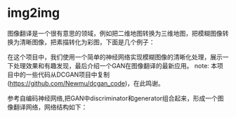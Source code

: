 # img2img
图像翻译是一个很有意思的领域，例如把二维地图转换为三维地图，把模糊图像转换为清晰图像，把素描转化为彩图，下面是几个例子：

在这个项目中，我们使用一个简单的神经网络实现模糊图像的清晰化处理，展示一下处理效果和有趣发现，最后介绍一个GAN在图像翻译的最新应用。
note: 本项目中的一些代码从DCGAN项目中复制(https://github.com/Newmu/dcgan_code)，在此鸣谢。

参考自编码神经网络,把GAN中discriminator和generator组合起来，形成一个图像翻译网络，网络结构如下：




